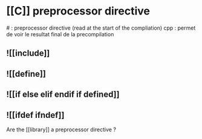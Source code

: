 # [[C]] preprocessor directive

\# : preprocessor directive (read at the start of the compliation)
cpp : permet de voir le resultat final de la precompilation
## ![[include]]
## ![[define]]
## ![[if else elif endif if defined]]
## ![[ifdef ifndef]]




Are the [[library]] a preprocessor directive ?